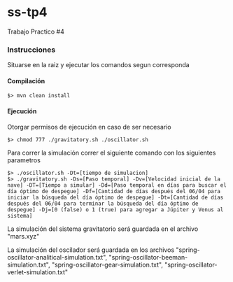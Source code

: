 # ss-tp4
Trabajo Practico #4

### Instrucciones
Situarse en la raiz y ejecutar los comandos segun corresponda

#### Compilación
```
$> mvn clean install
```

#### Ejecución
Otorgar permisos de ejecución en caso de ser necesario
```
$> chmod 777 ./gravitatory.sh ./oscillator.sh
``` 
Para correr la simulación correr el siguiente comando con los siguientes parametros 
```
$> ./oscillator.sh -Dt=[tiempo de simulacion]
$> ./gravitatory.sh -Ds=[Paso temporal] -Dv=[Velocidad inicial de la nave] -DT=[Tiempo a simular] -Dd=[Paso temporal en días para buscar el día óptimo de despegue] -Df=[Cantidad de días después del 06/04 para iniciar la búsqueda del día óptimo de despegue] -Dt=[Cantidad de días después del 06/04 para terminar la búsqueda del día óptimo de despegue] -Dj=[0 (false) o 1 (true) para agregar a Júpiter y Venus al sistema]
```

La simulación del sistema gravitatorio será guardada en el archivo "mars.xyz"

La simulación del oscilador será guardada en los archivos "spring-oscillator-analitical-simulation.txt", "spring-oscillator-beeman-simulation.txt", "spring-oscillator-gear-simulation.txt", "spring-oscillator-verlet-simulation.txt"